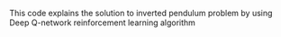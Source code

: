 This code explains the solution to inverted pendulum problem by using Deep Q-network reinforcement learning algorithm
